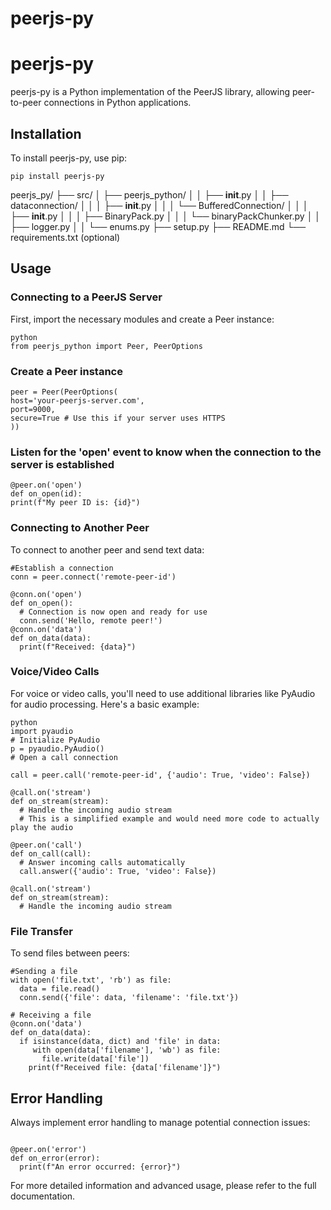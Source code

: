 # peerjs-py
# peerjs-py

peerjs-py is a Python implementation of the PeerJS library, allowing peer-to-peer connections in Python applications.

## Installation

To install peerjs-py, use pip:

```
pip install peerjs-py
```


peerjs_py/
├── src/
│   ├── peerjs_python/
│   │   ├── __init__.py
│   │   ├── dataconnection/
│   │   │   ├── __init__.py
│   │   │   └── BufferedConnection/
│   │   │       ├── __init__.py
│   │   │       ├── BinaryPack.py
│   │   │       └── binaryPackChunker.py
│   │   ├── logger.py
│   │   └── enums.py
├── setup.py
├── README.md
└── requirements.txt (optional)

## Usage

### Connecting to a PeerJS Server

First, import the necessary modules and create a Peer instance:

```
python
from peerjs_python import Peer, PeerOptions
```

### Create a Peer instance
```
peer = Peer(PeerOptions(
host='your-peerjs-server.com',
port=9000,
secure=True # Use this if your server uses HTTPS
))
```
### Listen for the 'open' event to know when the connection to the server is established

```
@peer.on('open')
def on_open(id):
print(f"My peer ID is: {id}")
```

### Connecting to Another Peer

To connect to another peer and send text data:

```
#Establish a connection
conn = peer.connect('remote-peer-id')

@conn.on('open')
def on_open():
  # Connection is now open and ready for use
  conn.send('Hello, remote peer!')
@conn.on('data')
def on_data(data):
  print(f"Received: {data}")

```

### Voice/Video Calls

For voice or video calls, you'll need to use additional libraries like PyAudio for audio processing. Here's a basic example:

```
python
import pyaudio
# Initialize PyAudio
p = pyaudio.PyAudio()
# Open a call connection

call = peer.call('remote-peer-id', {'audio': True, 'video': False})

@call.on('stream')
def on_stream(stream):
  # Handle the incoming audio stream
  # This is a simplified example and would need more code to actually play the audio

@peer.on('call')
def on_call(call):
  # Answer incoming calls automatically
  call.answer({'audio': True, 'video': False})

@call.on('stream')
def on_stream(stream):
  # Handle the incoming audio stream
```


### File Transfer

To send files between peers:

```
#Sending a file
with open('file.txt', 'rb') as file:
  data = file.read()
  conn.send({'file': data, 'filename': 'file.txt'})

# Receiving a file
@conn.on('data')
def on_data(data):
  if isinstance(data, dict) and 'file' in data:
     with open(data['filename'], 'wb') as file:
       file.write(data['file'])
    print(f"Received file: {data['filename']}")

```


## Error Handling

Always implement error handling to manage potential connection issues:

```

@peer.on('error')
def on_error(error):
  print(f"An error occurred: {error}")
```

For more detailed information and advanced usage, please refer to the full documentation.

